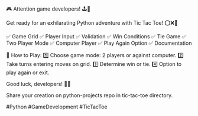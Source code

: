 🎮 Attention game developers! 🕹️👩

Get ready for an exhilarating Python adventure with Tic Tac Toe! ⭕❌🐍

✅ Game Grid
✅ Player Input
✅ Validation
✅ Win Conditions
✅ Tie Game
✅ Two Player Mode
✅ Computer Player
✅ Play Again Option
✅ Documentation

📝 How to Play:
1️⃣ Choose game mode: 2 players or against computer.
2️⃣ Take turns entering moves on grid.
3️⃣ Determine win or tie.
4️⃣ Option to play again or exit.

Good luck, developers! 🚀🔥

Share your creation on python-projects repo in tic-tac-toe directory.

#Python #GameDevelopment #TicTacToe
